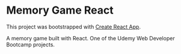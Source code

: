 # Memory Game React


This project was bootstrapped with [Create React App](https://github.com/facebook/create-react-app).

A memory game built with React.  One of the Udemy Web Developer Bootcamp projects.
